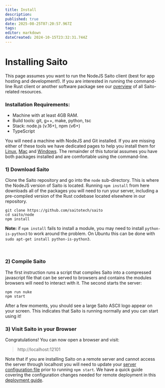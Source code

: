 ```yaml
---
title: Install
description: 
published: true
date: 2025-08-25T07:20:57.967Z
tags: 
editor: markdown
dateCreated: 2024-10-15T23:32:31.744Z
---
```


# Installing Saito

This page assumes you want to run the NodeJS Saito client (best for app hosting and development!). If you are interested in running the command-line Rust client or another software package see our [overview](/install/overview) of all Saito-related resources.

### Installation Requirements:

- Machine with at least 4GB RAM.
- Build tools: git, g++, make, python, tsc
- Stack: node.js (v.16+), npm (v6+)
- TypeScript

You will need a machine with NodeJS and Git installed. If you are missing either of these tools we have dedicated pages to help you install them for [Linux](/install/linux), [Mac](/install/mac) and [Windows](/install/windows). The remainder of this tutorial assumes you have both packages installed and are comfortable using the command-line.


### 1) Download Saito

Clone the Saito repository and go into the ```node``` sub-directory. This is where the NodeJS version of Saito is located. Running ```npm install``` from here downloads all of the packages you will need to run your server, including a pre-compiled version of the Rust codebase located elsewhere in our repository.

```
git clone https://github.com/saitotech/saito
cd saito/node
npm install
```

**Note:** if ```npm install``` fails to install a module, you may need to install `python-is-python3` to work around the problem. On Ubuntu this can be done with ```sudo apt-get install python-is-python3```.

<br />


### 2) Compile Saito

The first instruction runs a script that compiles Saito into a compressed javascript file that can be served to browsers and contains the modules browsers will need to interact with it. The second starts the server:

```
npm run nuke
npm start
```

After a few moments, you should see a large Saito ASCII logo appear on your screen. This indicates that Saito is running normally and you can start using it!

### 3) Visit Saito in your Browser

Congratulations! You can now open a browser and visit:

> http://localhost:12101

Note that if you are installing Saito on a remote server and cannot access the server through localhost you will need to update your [server configuration file](/configuration/wallet) prior to running ```npm start```. We have a quick guide covering the configuration changes needed for remote deployment in this [deployment guide](/install/deploy).
